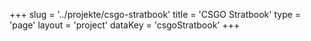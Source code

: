 +++
slug = '../projekte/csgo-stratbook'
title = 'CSGO Stratbook'
type = 'page'
layout = 'project'
dataKey = 'csgoStratbook'
+++

